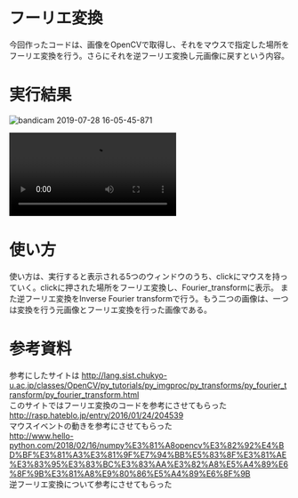 # フーリエ変換  
今回作ったコードは、画像をOpenCVで取得し、それをマウスで指定した場所をフーリエ変換を行う。さらにそれを逆フーリエ変換し元画像に戻すという内容。

# 実行結果
![bandicam 2019-07-28 16-05-45-871](https://user-images.githubusercontent.com/53041908/62003855-4e469e00-b158-11e9-8c12-aad06cca82f6.jpg)

![](https://raw.github.com/wiki/macky1737/github/images/FFT.mp4)
# 使い方  
使い方は、実行すると表示される5つのウィンドウのうち、clickにマウスを持っていく。clickに押された場所をフーリエ変換し、Fourier_transformに表示。
また逆フーリエ変換をInverse Fourier transformで行う。もう二つの画像は、一つは変換を行う元画像とフーリエ変換を行った画像である。

# 参考資料  
参考にしたサイトは
http://lang.sist.chukyo-u.ac.jp/classes/OpenCV/py_tutorials/py_imgproc/py_transforms/py_fourier_transform/py_fourier_transform.html  
このサイトではフーリエ変換のコードを参考にさせてもらった  
http://rasp.hateblo.jp/entry/2016/01/24/204539  
マウスイベントの動きを参考にさせてもらった  
http://www.hello-python.com/2018/02/16/numpy%E3%81%A8opencv%E3%82%92%E4%BD%BF%E3%81%A3%E3%81%9F%E7%94%BB%E5%83%8F%E3%81%AE%E3%83%95%E3%83%BC%E3%83%AA%E3%82%A8%E5%A4%89%E6%8F%9B%E3%81%A8%E9%80%86%E5%A4%89%E6%8F%9B  
逆フーリエ変換について参考にさせてもらった
